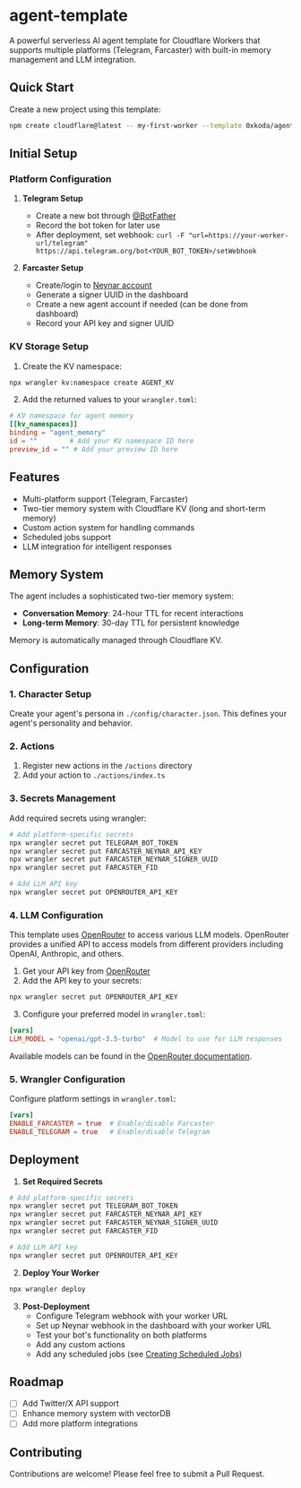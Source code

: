 # agent-template

A powerful serverless AI agent template for Cloudflare Workers that supports multiple platforms (Telegram, Farcaster) with built-in memory management and LLM integration.

## Quick Start

Create a new project using this template:

```bash
npm create cloudflare@latest -- my-first-worker --template 0xkoda/agent-template
```

## Initial Setup

### Platform Configuration

1. **Telegram Setup**
   - Create a new bot through [@BotFather](https://t.me/botfather)
   - Record the bot token for later use
   - After deployment, set webhook: `curl -F "url=https://your-worker-url/telegram" https://api.telegram.org/bot<YOUR_BOT_TOKEN>/setWebhook`

2. **Farcaster Setup**
   - Create/login to [Neynar account](https://neynar.com)
   - Generate a signer UUID in the dashboard
   - Create a new agent account if needed (can be done from dashboard)
   - Record your API key and signer UUID

### KV Storage Setup

1. Create the KV namespace:
```bash
npx wrangler kv:namespace create AGENT_KV
```

2. Add the returned values to your `wrangler.toml`:
```toml
# KV namespace for agent memory
[[kv_namespaces]]
binding = "agent_memory"
id = ""        # Add your KV namespace ID here
preview_id = "" # Add your preview ID here
```

## Features

- Multi-platform support (Telegram, Farcaster)
- Two-tier memory system with Cloudflare KV (long and short-term memory)
- Custom action system for handling commands
- Scheduled jobs support
- LLM integration for intelligent responses

## Memory System

The agent includes a sophisticated two-tier memory system:

- **Conversation Memory**: 24-hour TTL for recent interactions
- **Long-term Memory**: 30-day TTL for persistent knowledge

Memory is automatically managed through Cloudflare KV.

## Configuration

### 1. Character Setup

Create your agent's persona in `./config/character.json`. This defines your agent's personality and behavior.

### 2. Actions

1. Register new actions in the `/actions` directory
2. Add your action to `./actions/index.ts`


### 3. Secrets Management

Add required secrets using wrangler:

```bash
# Add platform-specific secrets
npx wrangler secret put TELEGRAM_BOT_TOKEN
npx wrangler secret put FARCASTER_NEYNAR_API_KEY
npx wrangler secret put FARCASTER_NEYNAR_SIGNER_UUID
npx wrangler secret put FARCASTER_FID

# Add LLM API key
npx wrangler secret put OPENROUTER_API_KEY
```

### 4. LLM Configuration

This template uses [OpenRouter](https://openrouter.ai/) to access various LLM models. OpenRouter provides a unified API to access models from different providers including OpenAI, Anthropic, and others.

1. Get your API key from [OpenRouter](https://openrouter.ai/)
2. Add the API key to your secrets:
```bash
npx wrangler secret put OPENROUTER_API_KEY
```

3. Configure your preferred model in `wrangler.toml`:
```toml
[vars]
LLM_MODEL = "openai/gpt-3.5-turbo"  # Model to use for LLM responses
```

Available models can be found in the [OpenRouter documentation](https://openrouter.ai/docs).

### 5. Wrangler Configuration

Configure platform settings in `wrangler.toml`:

```toml
[vars]
ENABLE_FARCASTER = true  # Enable/disable Farcaster
ENABLE_TELEGRAM = true   # Enable/disable Telegram
```

## Deployment

1. **Set Required Secrets**
```bash
# Add platform-specific secrets
npx wrangler secret put TELEGRAM_BOT_TOKEN
npx wrangler secret put FARCASTER_NEYNAR_API_KEY
npx wrangler secret put FARCASTER_NEYNAR_SIGNER_UUID
npx wrangler secret put FARCASTER_FID

# Add LLM API key
npx wrangler secret put OPENROUTER_API_KEY
```

2. **Deploy Your Worker**
```bash
npx wrangler deploy
```

3. **Post-Deployment**
   - Configure Telegram webhook with your worker URL
   - Set up Neynar webhook in the dashboard with your worker URL
   - Test your bot's functionality on both platforms
   - Add any custom actions
   - Add any scheduled jobs (see [Creating Scheduled Jobs](docs.md#creating-scheduled-jobs))
## Roadmap

- [ ] Add Twitter/X API support
- [ ] Enhance memory system with vectorDB
- [ ] Add more platform integrations

## Contributing

Contributions are welcome! Please feel free to submit a Pull Request.

